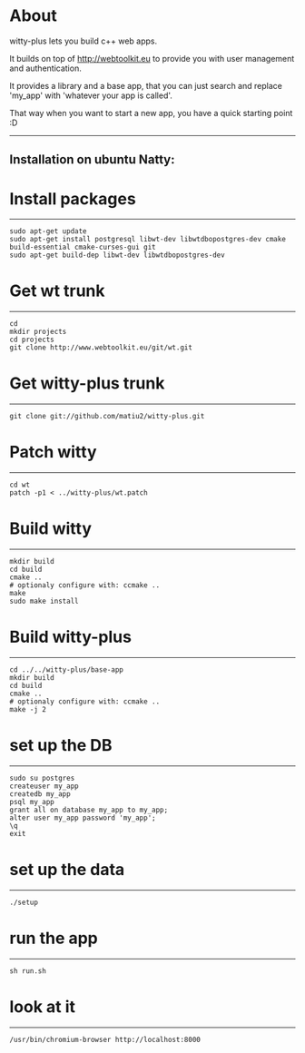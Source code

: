 About
=====

witty-plus lets you build c++ web apps.

It builds on top of http://webtoolkit.eu to provide you with user management and authentication.

It provides a library and a base app, that you can just search and replace 'my_app' with 'whatever your app is called'.

That way when you want to start a new app, you have a quick starting point :D

-----

Installation on ubuntu Natty:
----------------------------

# Install packages
-----------------

    sudo apt-get update
    sudo apt-get install postgresql libwt-dev libwtdbopostgres-dev cmake build-essential cmake-curses-gui git
    sudo apt-get build-dep libwt-dev libwtdbopostgres-dev

# Get wt trunk
--------------

    cd
    mkdir projects
    cd projects
    git clone http://www.webtoolkit.eu/git/wt.git

# Get witty-plus trunk
--------------

    git clone git://github.com/matiu2/witty-plus.git

# Patch witty
--------------

    cd wt
    patch -p1 < ../witty-plus/wt.patch

# Build witty
--------------

    mkdir build
    cd build
    cmake ..
    # optionaly configure with: ccmake ..
    make
    sudo make install

# Build witty-plus
--------------

    cd ../../witty-plus/base-app
    mkdir build
    cd build
    cmake ..
    # optionaly configure with: ccmake ..
    make -j 2

# set up the DB
--------------

    sudo su postgres
    createuser my_app
    createdb my_app
    psql my_app
    grant all on database my_app to my_app;
    alter user my_app password 'my_app';
    \q
    exit

# set up the data
--------------

    ./setup

# run the app
--------------

    sh run.sh

# look at it
--------------

    /usr/bin/chromium-browser http://localhost:8000
